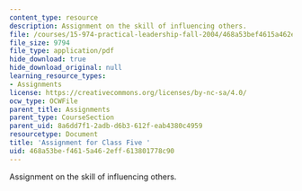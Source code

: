 ```yaml
---
content_type: resource
description: Assignment on the skill of influencing others.
file: /courses/15-974-practical-leadership-fall-2004/468a53bef4615a462eff613801778c90_4th_assignmt.pdf
file_size: 9794
file_type: application/pdf
hide_download: true
hide_download_original: null
learning_resource_types:
- Assignments
license: https://creativecommons.org/licenses/by-nc-sa/4.0/
ocw_type: OCWFile
parent_title: Assignments
parent_type: CourseSection
parent_uid: 8a6dd7f1-2adb-d6b3-612f-eab4380c4959
resourcetype: Document
title: 'Assignment for Class Five '
uid: 468a53be-f461-5a46-2eff-613801778c90
---
```

Assignment on the skill of influencing others.